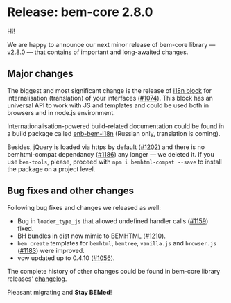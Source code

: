 # Release: bem-core 2.8.0

Hi!

We are happy to announce our next minor release of bem-core library — v2.8.0 — that contains of important and long-awaited changes.

## Major changes

The biggest and most significant change is the release of [i18n block](https://en.bem.info/libs/bem-core/v2.8.0/desktop/i18n/) for 
internalisation (translation) of your interfaces ([#1074](https://github.com/bem/bem-core/issues/1074)). This block has an universal 
API to work with JS and templates and could be used both in browsers and in node.js environment.

Internationalisation-powered build-related documentation could be found in a build package called [enb-bem-i18n](https://en.bem.info/tools/bem/enb-bem-i18n/readme/) (Russian only, translation is coming).

Besides, jQuery is loaded via https by default ([#1202](https://github.com/bem/bem-core/issues/1202)) and there 
is no bemhtml-compat dependancy ([#1186](https://github.com/bem/bem-core/issues/1186)) any longer — we deleted it. 
If you use `bem-tools`, please, proceed with `npm i bemhtml-compat --save` to install the package on a project level.

## Bug fixes and other changes

Following bug fixes and changes we released as well: 
* Bug in `loader_type_js` that allowed undefined handler calls ([#1159](https://github.com/bem/bem-core/pull/1159)) fixed.
* BH bundles in dist now mimic to BEMHTML ([#1210](https://github.com/bem/bem-core/issues/1210)).
* `bem create` templates for `bemhtml`, `bemtree`, `vanilla.js` and `browser.js` ([#1183](https://github.com/bem/bem-core/issues/1183)) were improved.
* vow updated up to 0.4.10 ([#1056](https://github.com/bem/bem-core/issues/1056)).

The complete history of other changes could be found in bem-core library releases' [changelog](https://en.bem.info/libs/bem-core/v2.8.0/changelog/#280).

Pleasant migrating and **Stay BEMed**!
